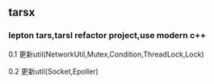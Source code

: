 ## tarsx
### lepton tars,tarsl refactor project,use modern c++

 0.1 更新util(NetworkUtil,Mutex,Condition,ThreadLock,Lock)

0.2 更新util(Socket,Epoller)